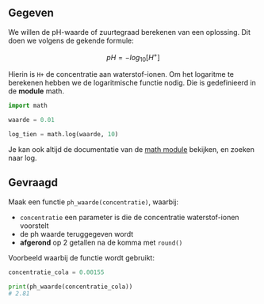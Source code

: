## Gegeven

We willen de pH-waarde of zuurtegraad berekenen van een oplossing. Dit doen we volgens de gekende formule:

$$
pH = − log{_{10}}[H^+]
$$

Hierin is `H+` de concentratie aan waterstof-ionen. Om het logaritme te berekenen hebben we de logaritmische functie nodig. Die is gedefinieerd in de **module** math.

```python
import math

waarde = 0.01

log_tien = math.log(waarde, 10)
```

Je kan ook altijd de documentatie van de [math module](https://docs.python.org/3/library/math.html) bekijken, en zoeken naar log.

## Gevraagd

Maak een functie `ph_waarde(concentratie)`, waarbij:
 - `concentratie` een parameter is die de concentratie waterstof-ionen voorstelt
 - de ph waarde teruggegeven wordt
 - **afgerond** op 2 getallen na de komma met `round()`

Voorbeeld waarbij de functie wordt gebruikt:

```python
concentratie_cola = 0.00155

print(ph_waarde(concentratie_cola))
# 2.81
```